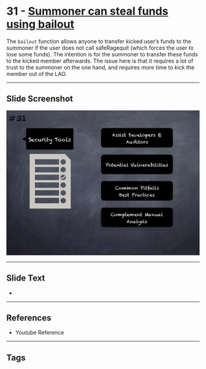 
# 31 - [Summoner can steal funds using bailout](./Summoner%20can%20steal%20funds%20using%20bailout.md)

 The `bailout` function allows anyone to transfer kicked user’s funds to the summoner if the user does not call safeRagequit (which forces the user to lose some funds). The intention is for the summoner to transfer these funds to the kicked member afterwards. The issue here is that it requires a lot of trust to the summoner on the one hand, and requires more time to kick the member out of the LAO.


___
## Slide Screenshot
![031.png](../../images/6.Audit%20Techniques%20and%20Tools%20101/031.png)
___
## Slide Text
- 
___
## References
- Youtube Reference
___
## Tags
